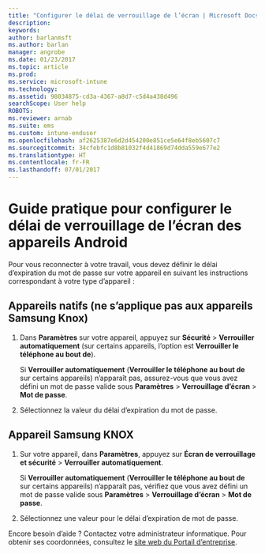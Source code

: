 ```yaml
---
title: "Configurer le délai de verrouillage de l’écran | Microsoft Docs"
description: 
keywords: 
author: barlanmsft
ms.author: barlan
manager: angrobe
ms.date: 01/23/2017
ms.topic: article
ms.prod: 
ms.service: microsoft-intune
ms.technology: 
ms.assetid: 98034875-cd3a-4367-a8d7-c5d4a438d496
searchScope: User help
ROBOTS: 
ms.reviewer: arnab
ms.suite: ems
ms.custom: intune-enduser
ms.openlocfilehash: af2625387e6d2d454200e851ce5e64f8eb5607c7
ms.sourcegitcommit: 34cfebfc1d8b81032f4d41869d74dda559e677e2
ms.translationtype: HT
ms.contentlocale: fr-FR
ms.lasthandoff: 07/01/2017
---
```

# <a name="how-to-set-the-amount-of-time-before-your-android-device-locks-its-screen"></a>Guide pratique pour configurer le délai de verrouillage de l’écran des appareils Android

Pour vous reconnecter à votre travail, vous devez définir le délai d’expiration du mot de passe sur votre appareil en suivant les instructions correspondant à votre type d’appareil :

## <a name="native-non-samsung-knox-device"></a>Appareils natifs (ne s’applique pas aux appareils Samsung Knox)

1.  Dans **Paramètres** sur votre appareil, appuyez sur **Sécurité** &gt; **Verrouiller automatiquement** (sur certains appareils, l’option est **Verrouiller le téléphone au bout de**).

    Si **Verrouiller automatiquement** (**Verrouiller le téléphone au bout de** sur certains appareils) n’apparaît pas, assurez-vous que vous avez défini un mot de passe valide sous **Paramètres** &gt; **Verrouillage d’écran** &gt; **Mot de passe**.

2.  Sélectionnez la valeur du délai d’expiration du mot de passe.

## <a name="samsung-knox-device"></a>Appareil Samsung KNOX

1.  Sur votre appareil, dans **Paramètres**, appuyez sur **Écran de verrouillage et sécurité** &gt; **Verrouiller automatiquement**.

    Si **Verrouiller automatiquement** (**Verrouiller le téléphone au bout de** sur certains appareils) n’apparaît pas, vérifiez que vous avez défini un mot de passe valide sous **Paramètres** &gt; **Verrouillage d’écran** &gt; **Mot de passe**.

2.  Sélectionnez une valeur pour le délai d’expiration de mot de passe.

Encore besoin d’aide ? Contactez votre administrateur informatique. Pour obtenir ses coordonnées, consultez le [site web du Portail d’entreprise](http://portal.manage.microsoft.com).
